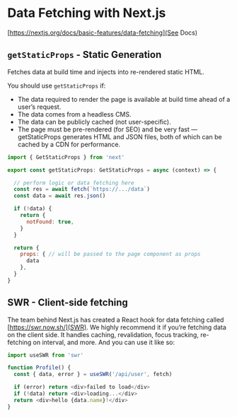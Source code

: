 # Data Fetching with Next.js
[https://nextjs.org/docs/basic-features/data-fetching](See Docs)

## ```getStaticProps``` - Static Generation

Fetches data at build time and injects into re-rendered static HTML.

You should use ```getStaticProps``` if:

- The data required to render the page is available at build time ahead of a user’s request.
- The data comes from a headless CMS.
- The data can be publicly cached (not user-specific).
- The page must be pre-rendered (for SEO) and be very fast — getStaticProps generates HTML and JSON files, both of which can be cached by a CDN for performance.

```javascript
import { GetStaticProps } from 'next'

export const getStaticProps: GetStaticProps = async (context) => {

  // perform logic or data fetching here
  const res = await fetch(`https://.../data`)
  const data = await res.json()

  if (!data) {
    return {
      notFound: true,
    }
  }

  return {
    props: { // will be passed to the page component as props
      data
    }, 
  }
}
```

## SWR - Client-side fetching

The team behind Next.js has created a React hook for data fetching called [https://swr.now.sh/](SWR). We highly recommend it if you’re fetching data on the client side. It handles caching, revalidation, focus tracking, re-fetching on interval, and more. And you can use it like so:

```javascript
import useSWR from 'swr'

function Profile() {
  const { data, error } = useSWR('/api/user', fetch)

  if (error) return <div>failed to load</div>
  if (!data) return <div>loading...</div>
  return <div>hello {data.name}!</div>
}
```
